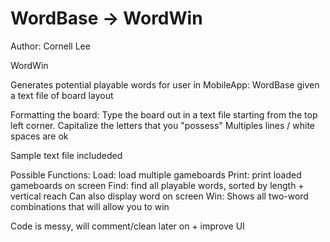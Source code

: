 WordBase -> WordWin
====================

Author: Cornell Lee

WordWin 

Generates potential playable words for user in MobileApp: WordBase given a text file of board layout

Formatting the board:
	Type the board out in a text file starting from the top left corner.
	Capitalize the letters that you "possess"
	Multiples lines / white spaces are ok

Sample text file includeded

Possible Functions:
Load: 	load multiple gameboards
Print: 	print loaded gameboards on screen
Find: 	find all playable words, sorted by length + vertical reach
	Can also display word on screen
Win: 	Shows all two-word combinations that will allow you to win

Code is messy, will comment/clean later on + improve UI
